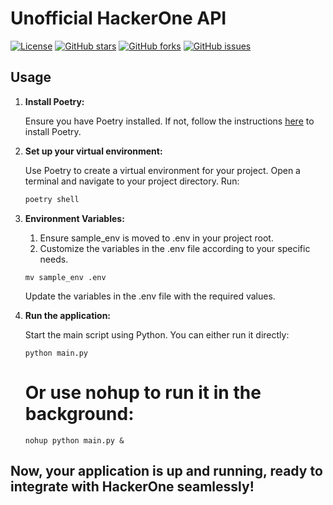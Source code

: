 # Unofficial HackerOne API

[![License](https://img.shields.io/badge/license-MIT-blue.svg)](https://github.com/studiogangster/hackerone_org_api/blob/main/LICENSE)
[![GitHub stars](https://img.shields.io/github/stars/studiogangster/hackerone_org_api.svg)](https://github.com/studiogangster/hackerone_org_api/stargazers)
[![GitHub forks](https://img.shields.io/github/forks/studiogangster/hackerone_org_api.svg)](https://github.com/studiogangster/hackerone_org_api/network)
[![GitHub issues](https://img.shields.io/github/issues/studiogangster/hackerone_org_api.svg)](https://github.com/studiogangster/hackerone_org_api/issues)

## Usage

1. **Install Poetry:**

   Ensure you have Poetry installed. If not, follow the instructions [here](https://python-poetry.org/docs/#installation) to install Poetry.

2. **Set up your virtual environment:**

   Use Poetry to create a virtual environment for your project. Open a terminal and navigate to your project directory. Run:

   ```bash
   poetry shell
    ```
2. **Environment Variables:**
    1. Ensure sample_env is moved to .env in your project root.
    2. Customize the variables in the .env file according to your specific needs.

    ```
    mv sample_env .env
    ```
    Update the variables in the .env file with the required values.





3. **Run the application:**

    Start the main script using Python. You can either run it directly:

    ```
    python main.py
    ```
    # Or use nohup to run it in the background:
    ```
    nohup python main.py &
    ```

## Now, your application is up and running, ready to integrate with HackerOne seamlessly!
